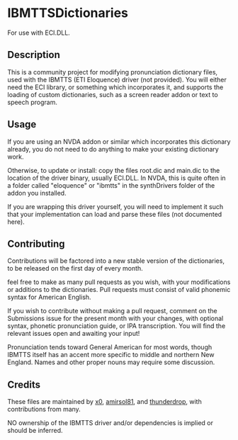 # IBMTTSDictionaries
For use with ECI.DLL.
## Description
This is a community project for modifying pronunciation dictionary files, used with the IBMTTS (ETI Eloquence) driver (not provided). You will either need the ECI library, or something which incorporates it, and    supports the loading of custom dictionaries, such as a screen reader addon or text to speech program.
## Usage
If you are using an NVDA addon or similar which incorporates this dictionary already, you do not need to do anything to make your existing dictionary work.

Otherwise, to update or install: copy the files root.dic and main.dic to the location of the driver binary, usually ECI.DLL.
In NVDA, this is quite often in a folder called "eloquence" or "ibmtts" in the synthDrivers folder of the addon you installed.

If you are wrapping this driver yourself, you will need to implement it such that your implementation can load and parse these files (not documented here).
## Contributing
Contributions will be factored into a new stable version of the dictionaries, to be released on the first day of every month.

feel free to make as many pull requests as you wish, with your modifications or additions to the dictionaries. Pull requests must consist of valid phonemic syntax for American English.

If you wish to contribute without making a pull request, comment on the Submissions issue for the present month with your changes, with optional syntax, phonetic pronunciation guide, or IPA transcription. You will find the relevant issues open and awaiting your input!

Pronunciation tends toward General American for most words, though IBMTTS itself has an accent more specific to middle and northern New England. Names and other proper nouns may require some discussion.

## Credits
These files are maintained by [x0](https://github.com/ultrasound1372), [amirsol81](https://github.com/amirsol81), and [thunderdrop](https://github.com/thunderdrop), with contributions from many.

NO ownership of the IBMTTS driver and/or dependencies is implied or should be inferred.

